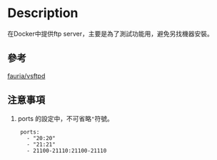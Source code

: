 # Description

在Docker中提供ftp server，主要是為了測試功能用，避免另找機器安裝。

## 參考

[fauria/vsftpd](https://hub.docker.com/r/fauria/vsftpd/)

## 注意事項

1. ports 的設定中，不可省略```"```符號。

```
    ports:
      - "20:20"
      - "21:21"
      - 21100-21110:21100-21110
```

